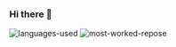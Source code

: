 ### Hi there 👋

<div class="flex">
  <img src="https://api.githubtrends.io/user/svg/surajshuklaofficial/langs?time_range=one_year&theme=dark" alt="languages-used"/>
  <img src="https://api.githubtrends.io/user/svg/surajshuklaofficial/repos?time_range=one_year&loc_metric=changed&theme=dark" alt="most-worked-repose"/>
</div>

<!--
**surajshuklaofficial/surajshuklaofficial** is a ✨ _special_ ✨ repository because its `README.md` (this file) appears on your GitHub profile.

Here are some ideas to get you started:

- 🔭 I’m currently working on ...
- 🌱 I’m currently learning ...
- 👯 I’m looking to collaborate on ...
- 🤔 I’m looking for help with ...
- 💬 Ask me about ...
- 📫 How to reach me: ...
- 😄 Pronouns: ...
- ⚡ Fun fact: ...
-->
